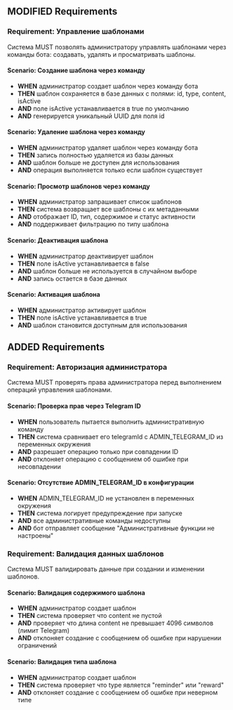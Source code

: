 ## MODIFIED Requirements
### Requirement: Управление шаблонами
Система MUST позволять администратору управлять шаблонами через команды бота: создавать, удалять и просматривать шаблоны.

#### Scenario: Создание шаблона через команду
- **WHEN** администратор создает шаблон через команду бота
- **THEN** шаблон сохраняется в базе данных с полями: id, type, content, isActive
- **AND** поле isActive устанавливается в true по умолчанию
- **AND** генерируется уникальный UUID для поля id

#### Scenario: Удаление шаблона через команду
- **WHEN** администратор удаляет шаблон через команду бота
- **THEN** запись полностью удаляется из базы данных
- **AND** шаблон больше не доступен для использования
- **AND** операция выполняется только если шаблон существует

#### Scenario: Просмотр шаблонов через команду
- **WHEN** администратор запрашивает список шаблонов
- **THEN** система возвращает все шаблоны с их метаданными
- **AND** отображает ID, тип, содержимое и статус активности
- **AND** поддерживает фильтрацию по типу шаблона

#### Scenario: Деактивация шаблона
- **WHEN** администратор деактивирует шаблон
- **THEN** поле isActive устанавливается в false
- **AND** шаблон больше не используется в случайном выборе
- **AND** запись остается в базе данных

#### Scenario: Активация шаблона
- **WHEN** администратор активирует шаблон
- **THEN** поле isActive устанавливается в true
- **AND** шаблон становится доступным для использования

## ADDED Requirements
### Requirement: Авторизация администратора
Система MUST проверять права администратора перед выполнением операций управления шаблонами.

#### Scenario: Проверка прав через Telegram ID
- **WHEN** пользователь пытается выполнить административную команду
- **THEN** система сравнивает его telegramId с ADMIN_TELEGRAM_ID из переменных окружения
- **AND** разрешает операцию только при совпадении ID
- **AND** отклоняет операцию с сообщением об ошибке при несовпадении

#### Scenario: Отсутствие ADMIN_TELEGRAM_ID в конфигурации
- **WHEN** ADMIN_TELEGRAM_ID не установлен в переменных окружения
- **THEN** система логирует предупреждение при запуске
- **AND** все административные команды недоступны
- **AND** бот отправляет сообщение "Административные функции не настроены"

### Requirement: Валидация данных шаблонов
Система MUST валидировать данные при создании и изменении шаблонов.

#### Scenario: Валидация содержимого шаблона
- **WHEN** администратор создает шаблон
- **THEN** система проверяет что content не пустой
- **AND** проверяет что длина content не превышает 4096 символов (лимит Telegram)
- **AND** отклоняет создание с сообщением об ошибке при нарушении ограничений

#### Scenario: Валидация типа шаблона
- **WHEN** администратор создает шаблон
- **THEN** система проверяет что type является "reminder" или "reward"
- **AND** отклоняет создание с сообщением об ошибке при неверном типе

